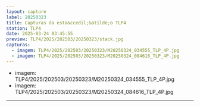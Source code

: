 ```yaml
---
layout: capture
label: 20250323
title: Capturas da esta&ccedil;&atilde;o TLP4
station: TLP4
date: 2025-03-24 03:45:55
preview: TLP4/2025/202503/20250323/stack.jpg
capturas:
  - imagem: TLP4/2025/202503/20250323/M20250324_034555_TLP_4P.jpg
  - imagem: TLP4/2025/202503/20250323/M20250324_084616_TLP_4P.jpg
---
```

  - imagem: TLP4/2025/202503/20250323/M20250324_034555_TLP_4P.jpg
  - imagem: TLP4/2025/202503/20250323/M20250324_084616_TLP_4P.jpg
---
